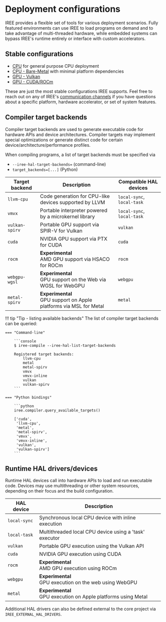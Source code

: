 # Deployment configurations

IREE provides a flexible set of tools for various deployment scenarios.
Fully featured environments can use IREE to load programs on demand and to take
advantage of multi-threaded hardware, while embedded systems can bypass IREE's
runtime entirely or interface with custom accelerators.

## Stable configurations

* [CPU](./cpu.md) for general purpose CPU deployment
* [CPU - Bare-Metal](./bare-metal.md) with minimal platform dependencies
* [GPU - Vulkan](./gpu-vulkan.md)
* [GPU - CUDA/ROCm](./gpu-cuda-rocm.md)

These are just the most stable configurations IREE supports. Feel free to reach
out on any of IREE's
[communication channels](../../index.md#communication-channels) if you have
questions about a specific platform, hardware accelerator, or set of system
features.

## Compiler target backends

Compiler target backends are used to generate executable code for hardware APIs
and device architectures. Compiler targets may implement special optimizations
or generate distinct code for certain device/architecture/performance profiles.

When compiling programs, a list of target backends must be specified via

* `--iree-hal-target-backends=` (command-line)
* `target_backends=[...]` (Python)

| Target backend | Description | Compatible HAL devices |
| -------------- | ----------- | ---------------------- |
| `llvm-cpu`     | Code generation for CPU-like devices supported by LLVM | `local-sync`, `local-task` |
| `vmvx`         | Portable interpreter powered by a microkernel library | `local-sync`, `local-task` |
| `vulkan-spirv` | Portable GPU support via SPIR-V for Vulkan | `vulkan` |
| `cuda`         | NVIDIA GPU support via PTX for CUDA | `cuda` |
| `rocm`         | **Experimental** <br> AMD GPU support via HSACO for ROCm | `rocm` |
| `webgpu-wgsl`  | **Experimental** <br> GPU support on the Web via WGSL for WebGPU | `webgpu` |
| `metal-spirv`  | **Experimental** <br> GPU support on Apple platforms via MSL for Metal | `metal` |

!!! tip "Tip - listing available backends"
    The list of compiler target backends can be queried:

    === "Command-line"

        ```console
        $ iree-compile --iree-hal-list-target-backends

        Registered target backends:
            llvm-cpu
            metal
            metal-spirv
            vmvx
            vmvx-inline
            vulkan
            vulkan-spirv
        ```

    === "Python bindings"

        ```python
        iree.compiler.query_available_targets()

        ['cuda',
         'llvm-cpu',
         'metal',
         'metal-spirv',
         'vmvx',
         'vmvx-inline',
         'vulkan',
         'vulkan-spirv']
        ```

## Runtime HAL drivers/devices

Runtime HAL devices call into hardware APIs to load and run executable code.
Devices may use multithreading or other system resources, depending on their
focus and the build configuration.

| HAL device   | Description |
| ------------ | ----------- |
| `local-sync` | Synchronous local CPU device with inline execution |
| `local-task` | Multithreaded local CPU device using a 'task' executor |
| `vulkan`     | Portable GPU execution using the Vulkan API |
| `cuda`       | NVIDIA GPU execution using CUDA |
| `rocm`       | **Experimental** <br> AMD GPU execution using ROCm |
| `webgpu`     | **Experimental** <br> GPU execution on the web using WebGPU |
| `metal`      | **Experimental** <br> GPU execution on Apple platforms using Metal |

Additional HAL drivers can also be defined external to the core project via
`IREE_EXTERNAL_HAL_DRIVERS`.
